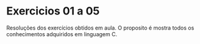 # Exercicios 01 a 05
Resoluções dos exercícios obtidos em aula. O proposito é mostra todos os conhecimentos adquiridos em linguagem C.
